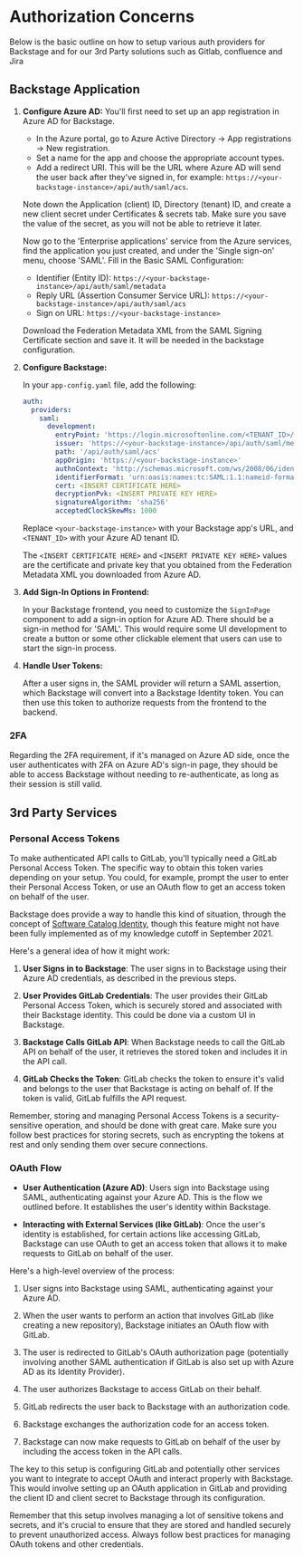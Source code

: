 
# Authorization Concerns

Below is the basic outline on how to setup various auth providers for Backstage and for our 3rd Party solutions such as Gitlab, confluence and Jira

## Backstage Application

1. **Configure Azure AD:**
   You'll first need to set up an app registration in Azure AD for Backstage.

   - In the Azure portal, go to Azure Active Directory -> App registrations -> New registration.
   - Set a name for the app and choose the appropriate account types.
   - Add a redirect URI. This will be the URL where Azure AD will send the user back after they've signed in, for example: `https://<your-backstage-instance>/api/auth/saml/acs`.

   Note down the Application (client) ID, Directory (tenant) ID, and create a new client secret under Certificates & secrets tab. Make sure you save the value of the secret, as you will not be able to retrieve it later.

   Now go to the 'Enterprise applications' service from the Azure services, find the application you just created, and under the 'Single sign-on' menu, choose 'SAML'. Fill in the Basic SAML Configuration:

   - Identifier (Entity ID): `https://<your-backstage-instance>/api/auth/saml/metadata`
   - Reply URL (Assertion Consumer Service URL): `https://<your-backstage-instance>/api/auth/saml/acs`
   - Sign on URL: `https://<your-backstage-instance>`

   Download the Federation Metadata XML from the SAML Signing Certificate section and save it. It will be needed in the backstage configuration.

2. **Configure Backstage:**
   
   In your `app-config.yaml` file, add the following:

   ```yaml
   auth:
     providers:
       saml:
         development:
           entryPoint: 'https://login.microsoftonline.com/<TENANT_ID>/saml2'
           issuer: 'https://<your-backstage-instance>/api/auth/saml/metadata'
           path: '/api/auth/saml/acs'
           appOrigin: 'https://<your-backstage-instance>'
           authnContext: 'http://schemas.microsoft.com/ws/2008/06/identity/authenticationmethod/windows'
           identifierFormat: 'urn:oasis:names:tc:SAML:1.1:nameid-format:emailAddress'
           cert: <INSERT CERTIFICATE HERE>
           decryptionPvk: <INSERT PRIVATE KEY HERE>
           signatureAlgorithm: 'sha256'
           acceptedClockSkewMs: 1000
   ```

   Replace `<your-backstage-instance>` with your Backstage app's URL, and `<TENANT_ID>` with your Azure AD tenant ID.

   The `<INSERT CERTIFICATE HERE>` and `<INSERT PRIVATE KEY HERE>` values are the certificate and private key that you obtained from the Federation Metadata XML you downloaded from Azure AD.

3. **Add Sign-In Options in Frontend:**
   
   In your Backstage frontend, you need to customize the `SignInPage` component to add a sign-in option for Azure AD. There should be a sign-in method for 'SAML'. This would require some UI development to create a button or some other clickable element that users can use to start the sign-in process.

4. **Handle User Tokens:**

   After a user signs in, the SAML provider will return a SAML assertion, which Backstage will convert into a Backstage Identity token. You can then use this token to authorize requests from the frontend to the backend.

### 2FA

Regarding the 2FA requirement, if it's managed on Azure AD side, once the user authenticates with 2FA on Azure AD's sign-in page, they should be able to access Backstage without needing to re-authenticate, as long as their session is still valid.

## 3rd Party Services

### Personal Access Tokens

To make authenticated API calls to GitLab, you'll typically need a GitLab Personal Access Token. The specific way to obtain this token varies depending on your setup. You could, for example, prompt the user to enter their Personal Access Token, or use an OAuth flow to get an access token on behalf of the user.

Backstage does provide a way to handle this kind of situation, through the concept of [Software Catalog Identity](https://backstage.io/docs/integrations/auth-and-identity/#software-catalog-identity), though this feature might not have been fully implemented as of my knowledge cutoff in September 2021.

Here's a general idea of how it might work:

1. **User Signs in to Backstage**: The user signs in to Backstage using their Azure AD credentials, as described in the previous steps.

2. **User Provides GitLab Credentials**: The user provides their GitLab Personal Access Token, which is securely stored and associated with their Backstage identity. This could be done via a custom UI in Backstage.

3. **Backstage Calls GitLab API**: When Backstage needs to call the GitLab API on behalf of the user, it retrieves the stored token and includes it in the API call.

4. **GitLab Checks the Token**: GitLab checks the token to ensure it's valid and belongs to the user that Backstage is acting on behalf of. If the token is valid, GitLab fulfills the API request.

Remember, storing and managing Personal Access Tokens is a security-sensitive operation, and should be done with great care. Make sure you follow best practices for storing secrets, such as encrypting the tokens at rest and only sending them over secure connections.

### OAuth Flow 

- **User Authentication (Azure AD)**: Users sign into Backstage using SAML, authenticating against your Azure AD. This is the flow we outlined before. It establishes the user's identity within Backstage.

- **Interacting with External Services (like GitLab)**: Once the user's identity is established, for certain actions like accessing GitLab, Backstage can use OAuth to get an access token that allows it to make requests to GitLab on behalf of the user.

Here's a high-level overview of the process:

1. User signs into Backstage using SAML, authenticating against your Azure AD.

2. When the user wants to perform an action that involves GitLab (like creating a new repository), Backstage initiates an OAuth flow with GitLab.

3. The user is redirected to GitLab's OAuth authorization page (potentially involving another SAML authentication if GitLab is also set up with Azure AD as its Identity Provider).

4. The user authorizes Backstage to access GitLab on their behalf.

5. GitLab redirects the user back to Backstage with an authorization code.

6. Backstage exchanges the authorization code for an access token.

7. Backstage can now make requests to GitLab on behalf of the user by including the access token in the API calls.

The key to this setup is configuring GitLab and potentially other services you want to integrate to accept OAuth and interact properly with Backstage. This would involve setting up an OAuth application in GitLab and providing the client ID and client secret to Backstage through its configuration. 

Remember that this setup involves managing a lot of sensitive tokens and secrets, and it's crucial to ensure that they are stored and handled securely to prevent unauthorized access. Always follow best practices for managing OAuth tokens and other credentials.